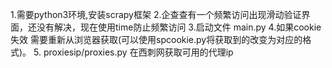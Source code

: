 1.需要python3环境,安装scrapy框架
2.企查查有一个频繁访问出现滑动验证界面，还没有解决，现在使用time防止频繁访问
3.启动文件 main.py
4.如果cookie失效  需要重新从浏览器获取(可以使用spcookie.py将获取到的改变为对应的格式)。
5.  proxiesip/proxies.py 在西刺网获取可用的代理ip